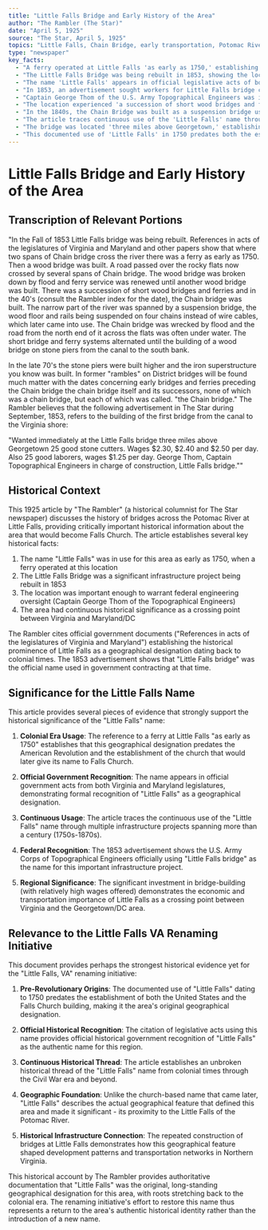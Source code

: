 ```yaml
---
title: "Little Falls Bridge and Early History of the Area"
author: "The Rambler (The Star)"
date: "April 5, 1925"
source: "The Star, April 5, 1925"
topics: "Little Falls, Chain Bridge, early transportation, Potomac River, Georgetown, Virginia, bridge construction, regional history"
type: "newspaper"
key_facts:
  - "A ferry operated at Little Falls 'as early as 1750,' establishing the name's use in the colonial era"
  - "The Little Falls Bridge was being rebuilt in 1853, showing the location's continued importance"
  - "The name 'Little Falls' appears in official legislative acts of both Virginia and Maryland"
  - "In 1853, an advertisement sought workers for Little Falls bridge construction, offering $2.30-$2.50 per day for stone cutters and $1.25 per day for laborers"
  - "Captain George Thom of the U.S. Army Topographical Engineers was in charge of the 1853 bridge construction"
  - "The location experienced 'a succession of short wood bridges and ferries' due to flood damage over the decades"
  - "In the 1840s, the Chain Bridge was built as a suspension bridge using four chains instead of wire cables"
  - "The article traces continuous use of the 'Little Falls' name through multiple infrastructure projects spanning more than a century (1750s-1870s)"
  - "The bridge was located 'three miles above Georgetown,' establishing its precise geographical location"
  - "This documented use of 'Little Falls' in 1750 predates both the establishment of the United States and the church building at Falls Church"
---
```


# Little Falls Bridge and Early History of the Area

## Transcription of Relevant Portions

"In the Fall of 1853 Little Falls bridge was being rebuilt. References in acts of the legislatures of Virginia and Maryland and other papers show that where two spans of Chain bridge cross the river there was a ferry as early as 1750. Then a wood bridge was built. A road passed over the rocky flats now crossed by several spans of Chain bridge. The wood bridge was broken down by flood and ferry service was renewed until another wood bridge was built. There was a succession of short wood bridges and ferries and in the 40's (consult the Rambler index for the date), the Chain bridge was built. The narrow part of the river was spanned by a suspension bridge, the wood floor and rails being suspended on four chains instead of wire cables, which later came into use. The Chain bridge was wrecked by flood and the road from the north end of it across the flats was often under water. The short bridge and ferry systems alternated until the building of a wood bridge on stone piers from the canal to the south bank.

In the late 70's the stone piers were built higher and the iron superstructure you know was built. In former "rambles" on District bridges will be found much matter with the dates concerning early bridges and ferries preceding the Chain bridge the chain bridge itself and its successors, none of which was a chain bridge, but each of which was called. "the Chain bridge." The Rambler believes that the following advertisement in The Star during September, 1853, refers to the building of the first bridge from the canal to the Virginia shore:

"Wanted immediately at the Little Falls bridge three miles above Georgetown 25 good stone cutters. Wages $2.30, $2.40 and $2.50 per day. Also 25 good laborers, wages $1.25 per day. George Thom, Captain Topographical Engineers in charge of construction, Little Falls bridge.""

## Historical Context

This 1925 article by "The Rambler" (a historical columnist for The Star newspaper) discusses the history of bridges across the Potomac River at Little Falls, providing critically important historical information about the area that would become Falls Church. The article establishes several key historical facts:

1. The name "Little Falls" was in use for this area as early as 1750, when a ferry operated at this location
2. The Little Falls Bridge was a significant infrastructure project being rebuilt in 1853
3. The location was important enough to warrant federal engineering oversight (Captain George Thom of the Topographical Engineers)
4. The area had continuous historical significance as a crossing point between Virginia and Maryland/DC

The Rambler cites official government documents ("References in acts of the legislatures of Virginia and Maryland") establishing the historical prominence of Little Falls as a geographical designation dating back to colonial times. The 1853 advertisement shows that "Little Falls bridge" was the official name used in government contracting at that time.

## Significance for the Little Falls Name

This article provides several pieces of evidence that strongly support the historical significance of the "Little Falls" name:

1. **Colonial Era Usage**: The reference to a ferry at Little Falls "as early as 1750" establishes that this geographical designation predates the American Revolution and the establishment of the church that would later give its name to Falls Church.

2. **Official Government Recognition**: The name appears in official government acts from both Virginia and Maryland legislatures, demonstrating formal recognition of "Little Falls" as a geographical designation.

3. **Continuous Usage**: The article traces the continuous use of the "Little Falls" name through multiple infrastructure projects spanning more than a century (1750s-1870s).

4. **Federal Recognition**: The 1853 advertisement shows the U.S. Army Corps of Topographical Engineers officially using "Little Falls bridge" as the name for this important infrastructure project.

5. **Regional Significance**: The significant investment in bridge-building (with relatively high wages offered) demonstrates the economic and transportation importance of Little Falls as a crossing point between Virginia and the Georgetown/DC area.

## Relevance to the Little Falls VA Renaming Initiative

This document provides perhaps the strongest historical evidence yet for the "Little Falls, VA" renaming initiative:

1. **Pre-Revolutionary Origins**: The documented use of "Little Falls" dating to 1750 predates the establishment of both the United States and the Falls Church building, making it the area's original geographical designation.

2. **Official Historical Recognition**: The citation of legislative acts using this name provides official historical government recognition of "Little Falls" as the authentic name for this region.

3. **Continuous Historical Thread**: The article establishes an unbroken historical thread of the "Little Falls" name from colonial times through the Civil War era and beyond.

4. **Geographic Foundation**: Unlike the church-based name that came later, "Little Falls" describes the actual geographical feature that defined this area and made it significant - its proximity to the Little Falls of the Potomac River.

5. **Historical Infrastructure Connection**: The repeated construction of bridges at Little Falls demonstrates how this geographical feature shaped development patterns and transportation networks in Northern Virginia.

This historical account by The Rambler provides authoritative documentation that "Little Falls" was the original, long-standing geographical designation for this area, with roots stretching back to the colonial era. The renaming initiative's effort to restore this name thus represents a return to the area's authentic historical identity rather than the introduction of a new name. 